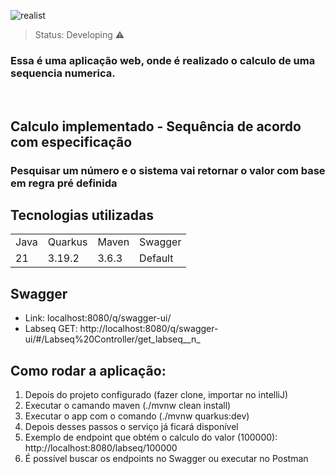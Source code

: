 ![realist](https://github.com/user-attachments/assets/7a913cf8-bc3d-4555-bde1-bcef6a0ee7d3)

> Status: Developing ⚠️

<h3>Essa é uma aplicação web, onde é realizado o calculo de uma sequencia numerica.</h3>
<br>

## Calculo implementado - Sequência de acordo com especificação

### Pesquisar um número e o sistema vai retornar o valor com base em regra pré definida


## Tecnologias utilizadas
<table>
  <tr>
    <td>Java</td>
    <td>Quarkus</td>
    <td>Maven</td> 
    <td>Swagger</td>
  </tr>
  <tr>
    <td>21</td>
    <td>3.19.2</td>
    <td>3.6.3</td> 
    <td>Default</td>
  </tr>
</table>

## Swagger
* Link: localhost:8080/q/swagger-ui/
* Labseq GET: http://localhost:8080/q/swagger-ui/#/Labseq%20Controller/get_labseq__n_

## Como rodar a aplicação:
1. Depois do projeto configurado (fazer clone, importar no intelliJ)
2. Executar o camando maven (./mvnw clean install)
3. Executar o app com o comando (./mvnw quarkus:dev)
4. Depois desses passos o serviço já ficará disponível
5. Exemplo de endpoint que obtém o calculo do valor (100000): http://localhost:8080/labseq/100000
6. É possível buscar os endpoints no Swagger ou executar no Postman

